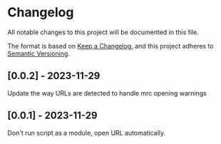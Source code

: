 # Changelog
All notable changes to this project will be documented in this file.

The format is based on [Keep a Changelog](https://keepachangelog.com/en/1.0.0/),
and this project adheres to [Semantic Versioning](https://semver.org/spec/v2.0.0.html).

## [0.0.2] - 2023-11-29
Update the way URLs are detected to handle mrc opening warnings

## [0.0.1] - 2023-11-29
Don't run script as a module, open URL automatically.
